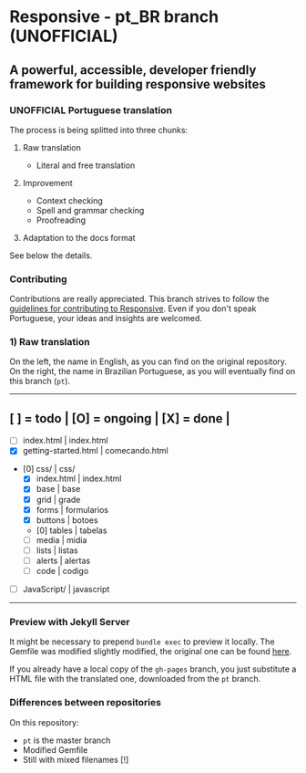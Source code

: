 # Responsive - pt_BR branch (UNOFFICIAL)

## A powerful, accessible, developer friendly framework for building responsive websites

### UNOFFICIAL Portuguese translation
The process is being splitted into three chunks:

1) Raw translation
    - Literal and free translation
    
2) Improvement 
    - Context checking
    - Spell and grammar checking
    - Proofreading

3) Adaptation to the docs format	
 	

See below the details.

### Contributing
Contributions are really appreciated. This branch strives to follow the [guidelines for contributing to Responsive](https://github.com/lsrdg/Responsive/blob/master/CONTRIBUTING.md).
Even if you don't speak Portuguese, your ideas and insights are welcomed.

### 1) Raw translation
On the left, the name in English, as you can find on the original repository.
On the right, the name in Brazilian Portuguese, as you will eventually find on this branch (`pt`).

-----------------------------------------
[ ] = todo | [O] = ongoing | [X] = done |
-------------------------------------------------
- [ ] index.html		| index.html
- [X] getting-started.html	| comecando.html
- [0] css/			| css/
    - [X] index.html		| index.html
    - [X] base			| base
    - [X] grid			| grade
    - [X] forms			| formularios
    - [X] buttons		| botoes
    - [0] tables		| tabelas
    - [ ] media			| midia
    - [ ] lists			| listas
    - [ ] alerts		| alertas
    - [ ] code 			| codigo
- [ ] JavaScript/		| javascript
-------------------------------------------------

### Preview with Jekyll Server
It might be necessary to prepend `bundle exec` to preview it locally. The 
Gemfile was modified slightly modified, the original one can be found [here](https://github.com/ResponsiveBP/Responsive/blob/gh-pages/Gemfile).

If you already have a local copy of the `gh-pages` branch, you just substitute a
HTML file with the translated one, downloaded from the `pt` branch.

### Differences between repositories
On this repository: 

- `pt` is the master branch
- Modified Gemfile 
- Still with mixed filenames [!]


